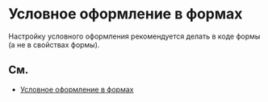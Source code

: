# Условное оформление в формах

Настройку условного оформления рекомендуется делать в коде формы (а не в свойствах формы).

## См.

- [Условное оформление в формах](https://its.1c.ru/db/v8std#content:710:hdoc:2.1)